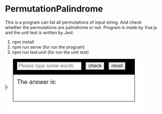 # PermutationPalindrome

This is a program can list all permutations of input string. And check whether the permutations are palindrome or not.
Program is made by Vue.js and the unit test is written by Jest.

1. npm install
2. npm run serve (for run the program)
3. npm run test:unit (for run the unit test)

![gif](/art/permutationspalindrome.gif)
